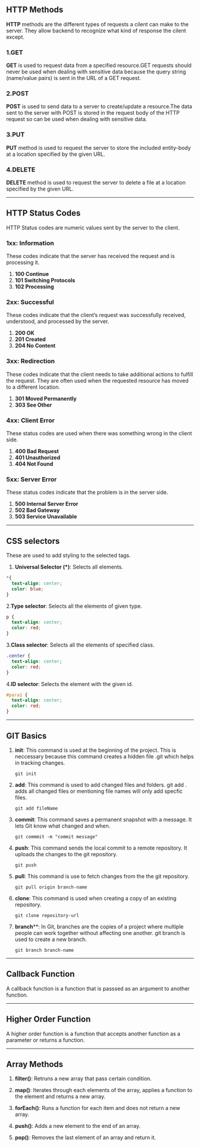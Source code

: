 ## HTTP Methods
**HTTP** methods are the different types of requests a cilent can make to the server. They allow backend to recognize what kind of response the cilent except.

### 1.GET
**GET** is used to request data from a specified resource.GET requests should never be used when dealing with sensitive data because  the query string (name/value pairs) is sent in the URL of a GET request.
### 2.POST
**POST** is used to send data to a server to create/update a resource.The data sent to the server with POST is stored in the request body of the HTTP request so can be used when dealing with sensitive data.
### 3.PUT
**PUT** method is used to request the server to store the included entity-body at a location specified by the given URL.
### 4.DELETE
**DELETE** method is used to request the server to delete a file at a location specified by the given URL.

*********

## HTTP Status Codes
HTTP Status codes are numeric values sent by the server to the client.
### 1xx: Information
These codes indicate that the server has received the request and is processing it.
1. **100 Continue**
2. **101 Switching Protocols**
3. **102 Processing**
### 2xx: Successful
These codes indicate that the client’s request was successfully received, understood, and processed by the server.
1. **200 OK**
2. **201 Created**
3. **204 No Content**
### 3xx: Redirection
These codes indicate that the client needs to take additional actions to fulfill the request. They are often used when the requested resource has moved to a different location. 
1. **301 Moved Permanently**
2. **303 See Other**
### 4xx: Client Error
These status codes are used when there was something wrong in the client side.

1. **400 Bad Request**
2. **401 Unauthorized**
3. **404 Not Found**
### 5xx: Server Error
These status codes indicate that the problem is in the server side.

1. **500 Internal Server Error**
2. **502 Bad Gateway**
3. **503 Service Unavailable**

**************

## CSS selectors
These are used to add styling to the selected tags.

1. **Universal Selector (*)**: Selects all elements.
```css
*{ 
  text-align: center;
  color: blue;
}
```
2.**Type selector**: Selects all the elements of given type.
```css
p {
  text-align: center;
  color: red;
}
```
3.**Class selector**: Selects all the elements of specified class.
```css
.center {
  text-align: center;
  color: red;
}
```
4.**ID selector**: Selects the element with the given id.
```css
#para1 {
  text-align: center;
  color: red;
}
```

*********************

## GIT Basics
1. **init**: This command is used at the beginning of the project. This is neccessary because this command creates a hidden file .git which helps in tracking changes.
      ```
      git init
      ```
2. **add**: This command is used to add changed files and folders. git add . adds all changed files or mentioning file names will only add specfic files.
      ```
      git add fileName
      ```
3. **commit**: This command saves a permanent snapshot with a message. It lets Git know what changed and when.
      ```
      git commmit -m "commit message"
      ```
4. **push**: This command sends the local commit to a remote repository. It uploads the changes to the git repository.
      ```
      git push
      ```
5. **pull**: This command is use to fetch changes from the the git repository.
      ```
      git pull origin branch-name
      ```
6. **clone**: This command is used when creating a copy of an existing repository.
      ```
      git clone repository-url
      ```
7. **branch****: In Git, branches are the copies of a project where multiple people can work together without affecting one another. git branch is used to create a new branch.
      ```
      git branch branch-name
      ```
***********
## Callback Function
A callback function is a function that is passsed as an argument to another function.
***********
## Higher Order Function
A higher order function is a function that accepts another function as a parameter or returns a function.
********
## Array Methods
1. **filter()**: Retruns a new array that pass certain condition.

2. **map()**: Iterates through each elements of the array, applies a function to the element and returns a new array.

3. **forEach()**: Runs a function for each item and does not return a new array.

4. **push()**: Adds a new element to the end of an array.

5. **pop()**: Removes the last element of an array and return it.









